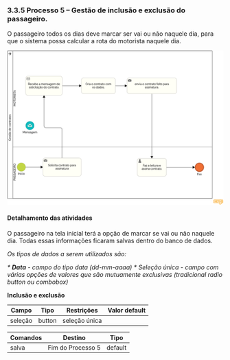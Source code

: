 ### 3.3.5 Processo 5 – Gestão de inclusão e exclusão do passageiro.

O passageiro todos os dias deve marcar ser vai ou não naquele dia, para que o sistema possa calcular a rota do motorista naquele dia.

![Gestao de inclusão e exclusão](images/contratos.png)


#### Detalhamento das atividades

O passageiro na tela inicial terá a opção de marcar se vai ou não naquele dia. Todas essas informações ficaram salvas dentro do banco de dados.



_Os tipos de dados a serem utilizados são:_

_* **Data** - campo do tipo data (dd-mm-aaaa)_
_* Seleção única - campo com várias opções de valores que são mutuamente exclusivas (tradicional radio button ou combobox)_


**Inclusão e exclusão**

| **Campo**       | **Tipo**            | **Restrições**         | **Valor default** |
| ---             | ---                 | ---                    | ---               |
| seleção         | button              | seleção única          |                   |



| **Comandos**         |  **Destino**                   | **Tipo** |
| ---                  | ---                            | ---               |
| salva                | Fim do Processo 5              | default           |
